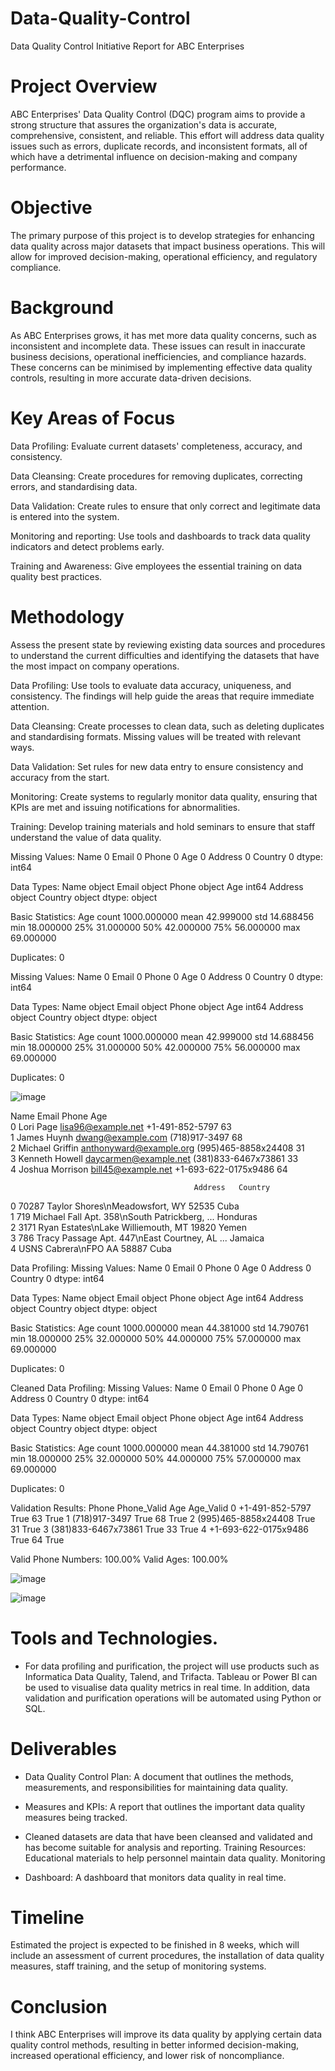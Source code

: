# Data-Quality-Control

Data Quality Control Initiative Report for ABC Enterprises

# Project Overview
ABC Enterprises' Data Quality Control (DQC) program aims to provide a strong structure that assures the organization's data is accurate, comprehensive, consistent, and reliable. This effort will address data quality issues such as errors, duplicate records, and inconsistent formats, all of which have a detrimental influence on decision-making and company performance.


# Objective
The primary purpose of this project is to develop strategies for enhancing data quality across major datasets that impact business operations. This will allow for improved decision-making, operational efficiency, and regulatory compliance.

# Background
As ABC Enterprises grows, it has met more data quality concerns, such as inconsistent and incomplete data. These issues can result in inaccurate business decisions, operational inefficiencies, and compliance hazards. These concerns can be minimised by implementing effective data quality controls, resulting in more accurate data-driven decisions.


# Key Areas of Focus

Data Profiling: Evaluate current datasets' completeness, accuracy, and consistency.

Data Cleansing: Create procedures for removing duplicates, correcting errors, and standardising data.

Data Validation: Create rules to ensure that only correct and legitimate data is entered into the system.

Monitoring and reporting: Use tools and dashboards to track data quality indicators and detect problems early.

Training and Awareness: Give employees the essential training on data quality best practices.

# Methodology

Assess the present state by reviewing existing data sources and procedures to understand the current difficulties and identifying the datasets that have the most impact on company operations.

Data Profiling: Use tools to evaluate data accuracy, uniqueness, and consistency. The findings will help guide the areas that require immediate attention.

Data Cleansing: Create processes to clean data, such as deleting duplicates and standardising formats. Missing values will be treated with relevant ways.

Data Validation: Set rules for new data entry to ensure consistency and accuracy from the start.

Monitoring: Create systems to regularly monitor data quality, ensuring that KPIs are met and issuing notifications for abnormalities.

Training: Develop training materials and hold seminars to ensure that staff understand the value of data quality.

Missing Values:
 Name       0
Email      0
Phone      0
Age        0
Address    0
Country    0
dtype: int64

Data Types:
 Name       object
Email      object
Phone      object
Age         int64
Address    object
Country    object
dtype: object

Basic Statistics:
                Age
count  1000.000000
mean     42.999000
std      14.688456
min      18.000000
25%      31.000000
50%      42.000000
75%      56.000000
max      69.000000

Duplicates:
 0

 Missing Values:
 Name       0
Email      0
Phone      0
Age        0
Address    0
Country    0
dtype: int64

Data Types:
 Name       object
Email      object
Phone      object
Age         int64
Address    object
Country    object
dtype: object

Basic Statistics:
                Age
count  1000.000000
mean     42.999000
std      14.688456
min      18.000000
25%      31.000000
50%      42.000000
75%      56.000000
max      69.000000

Duplicates:
 0

 ![image](https://github.com/user-attachments/assets/916f4b79-5e9e-4583-87f0-b629e676f6fe)


 Name                    Email                 Phone  Age  \
0        Lori Page       lisa96@example.net       +1-491-852-5797   63   
1      James Huynh        dwang@example.com         (718)917-3497   68   
2  Michael Griffin  anthonyward@example.org   (995)465-8858x24408   31   
3   Kenneth Howell    daycarmen@example.net   (381)833-6467x73861   33   
4  Joshua Morrison       bill45@example.net  +1-693-622-0175x9486   64   

                                             Address   Country  
0         70287 Taylor Shores\nMeadowsfort, WY 52535      Cuba  
1  719 Michael Fall Apt. 358\nSouth Patrickberg, ...  Honduras  
2      3171 Ryan Estates\nLake Williemouth, MT 19820     Yemen  
3  786 Tracy Passage Apt. 447\nEast Courtney, AL ...   Jamaica  
4                         USNS Cabrera\nFPO AA 58887      Cuba  

Data Profiling:
Missing Values:
 Name       0
Email      0
Phone      0
Age        0
Address    0
Country    0
dtype: int64

Data Types:
 Name       object
Email      object
Phone      object
Age         int64
Address    object
Country    object
dtype: object

Basic Statistics:
                Age
count  1000.000000
mean     44.381000
std      14.790761
min      18.000000
25%      32.000000
50%      44.000000
75%      57.000000
max      69.000000

Duplicates:
 0

Cleaned Data Profiling:
Missing Values:
 Name       0
Email      0
Phone      0
Age        0
Address    0
Country    0
dtype: int64

Data Types:
 Name       object
Email      object
Phone      object
Age         int64
Address    object
Country    object
dtype: object

Basic Statistics:
                Age
count  1000.000000
mean     44.381000
std      14.790761
min      18.000000
25%      32.000000
50%      44.000000
75%      57.000000
max      69.000000

Duplicates:
 0

Validation Results:
                  Phone  Phone_Valid  Age  Age_Valid
0       +1-491-852-5797         True   63       True
1         (718)917-3497         True   68       True
2   (995)465-8858x24408         True   31       True
3   (381)833-6467x73861         True   33       True
4  +1-693-622-0175x9486         True   64       True

Valid Phone Numbers: 100.00%
Valid Ages: 100.00%


![image](https://github.com/user-attachments/assets/5e5cd10b-2a82-458f-bfae-713bb66ac78e)

![image](https://github.com/user-attachments/assets/8441dd30-9968-463f-8a71-41ab907c50f9)



# Tools and Technologies.

- For data profiling and purification, the project will use products such as Informatica Data Quality, Talend, and Trifacta. Tableau or Power BI can be used to visualise data quality metrics in real time. In addition, data validation and purification operations will be automated using Python or SQL.

# Deliverables

- Data Quality Control Plan: A document that outlines the methods, measurements, and responsibilities for maintaining data quality.

- Measures and KPIs: A report that outlines the important data quality measures being tracked.

- Cleaned datasets are data that have been cleansed and validated and has become suitable for analysis and reporting. Training Resources: Educational materials to help personnel maintain data quality. Monitoring 

- Dashboard: A dashboard that monitors data quality in real time.

# Timeline

Estimated the project is expected to be finished in 8 weeks, which will include an assessment of current procedures, the installation of data quality measures, staff training, and the setup of monitoring systems.

# Conclusion

I think ABC Enterprises will improve its data quality by applying certain data quality control methods, resulting in better informed decision-making, increased operational efficiency, and lower risk of noncompliance.




